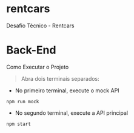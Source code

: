 # rentcars
Desafio Técnico - Rentcars

# Back-End
Como Executar o Projeto

> Abra dois terminais separados:

- No primeiro terminal, execute o mock API

```
npm run mock
```

- No segundo terminal, execute a API principal

```
npm start
```
